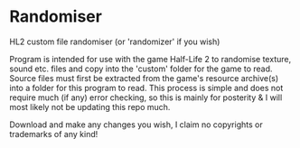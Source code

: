 # Randomiser
HL2 custom file randomiser (or 'randomizer' if you wish)

Program is intended for use with the game Half-Life 2 to randomise texture, sound etc. files and copy into the 'custom' folder for the game to read.
Source files must first be extracted from the game's resource archive(s) into a folder for this program to read. This process is simple and does not require much (if any) error checking, so this is mainly for posterity & I will most likely not be updating this repo much.

Download and make any changes you wish, I claim no copyrights or trademarks of any kind!
